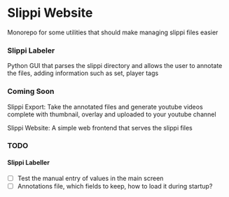 # Slippi Website

Monorepo for some utilities that should make managing slippi files easier

### Slippi Labeler

Python GUI that parses the slippi directory and allows the user to annotate the files, adding information such as set, player tags


### Coming Soon

Slippi Export: Take the annotated files and generate youtube videos complete with thumbnail, overlay and uploaded to your youtube channel

Slippi Website: A simple web frontend that serves the slippi files

### TODO

#### Slippi Labeller

 - [ ] Test the manual entry of values in the main screen
 - [ ] Annotations file, which fields to keep, how to load it during startup?